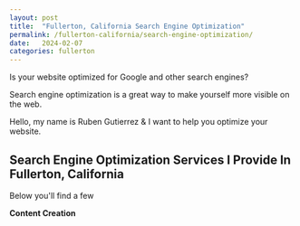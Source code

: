```yaml
---
layout: post
title:  "Fullerton, California Search Engine Optimization"
permalink: /fullerton-california/search-engine-optimization/
date:   2024-02-07
categories: fullerton
---
```


Is your website optimized for Google and other search engines?

Search engine optimization is a great way to make yourself more visible on the web.

Hello, my name is Ruben Gutierrez & I want to help you optimize your website.

## Search Engine Optimization Services I Provide In Fullerton, California
Below you'll find a few

**Content Creation**